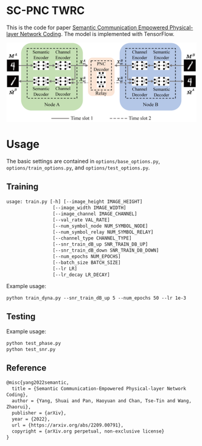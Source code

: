 # SC-PNC TWRC

This is the code for paper [Semantic Communication Empowered Physical-layer Network Coding](https://arxiv.org/abs/2209.00791). The model is implemented with TensorFlow. 

<img src="model_structure/Semantic_PNC.png" alt="structure" width="500"/>

# Usage
The basic settings are contained in `options/base_options.py`, `options/train_options.py`, and `options/test_options.py`. 

## Training

    usage: train.py [-h] [--image_height IMAGE_HEIGHT]
                     [--image_width IMAGE_WIDTH]
                     [--image_channel IMAGE_CHANNEL]
                     [--val_rate VAL_RATE]
                     [--num_symbol_node NUM_SYMBOL_NODE]
                     [--num_symbol_relay NUM_SYMBOL_RELAY]
                     [--channel_type CHANNEL_TYPE]
                     [--snr_train_dB_up SNR_TRAIN_DB_UP]
                     [--snr_train_dB_down SNR_TRAIN_DB_DOWN]
                     [--num_epochs NUM_EPOCHS]
                     [--batch_size BATCH_SIZE]
                     [--lr LR]
                     [--lr_decay LR_DECAY]
Example usage:

    python train_dyna.py --snr_train_dB_up 5 --num_epochs 50 --lr 1e-3

## Testing

Example usage:

    python test_phase.py
    python test_snr.py


## Reference

    @misc{yang2022semantic,
      title = {Semantic Communication-Empowered Physical-layer Network Coding},
      author = {Yang, Shuai and Pan, Haoyuan and Chan, Tse-Tin and Wang, Zhaorui},
      publisher = {arXiv},
      year = {2022},
      url = {https://arxiv.org/abs/2209.00791},
      copyright = {arXiv.org perpetual, non-exclusive license}
    }
